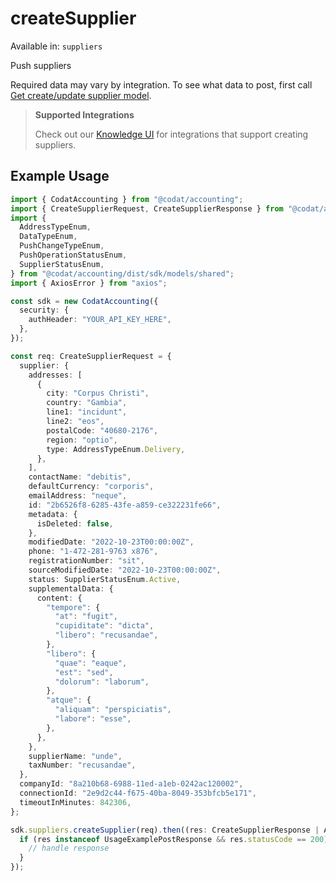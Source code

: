 # createSupplier
Available in: `suppliers`

Push suppliers

Required data may vary by integration. To see what data to post, first call [Get create/update supplier model](https://docs.codat.io/accounting-api#/operations/get-create-update-suppliers-model).

> **Supported Integrations**
> 
> Check out our [Knowledge UI](https://knowledge.codat.io/supported-features/accounting?view=tab-by-data-type&dataType=suppliers) for integrations that support creating suppliers.

## Example Usage
```typescript
import { CodatAccounting } from "@codat/accounting";
import { CreateSupplierRequest, CreateSupplierResponse } from "@codat/accounting/dist/sdk/models/operations";
import {
  AddressTypeEnum,
  DataTypeEnum,
  PushChangeTypeEnum,
  PushOperationStatusEnum,
  SupplierStatusEnum,
} from "@codat/accounting/dist/sdk/models/shared";
import { AxiosError } from "axios";

const sdk = new CodatAccounting({
  security: {
    authHeader: "YOUR_API_KEY_HERE",
  },
});

const req: CreateSupplierRequest = {
  supplier: {
    addresses: [
      {
        city: "Corpus Christi",
        country: "Gambia",
        line1: "incidunt",
        line2: "eos",
        postalCode: "40680-2176",
        region: "optio",
        type: AddressTypeEnum.Delivery,
      },
    ],
    contactName: "debitis",
    defaultCurrency: "corporis",
    emailAddress: "neque",
    id: "2b6526f8-6285-43fe-a859-ce322231fe66",
    metadata: {
      isDeleted: false,
    },
    modifiedDate: "2022-10-23T00:00:00Z",
    phone: "1-472-281-9763 x876",
    registrationNumber: "sit",
    sourceModifiedDate: "2022-10-23T00:00:00Z",
    status: SupplierStatusEnum.Active,
    supplementalData: {
      content: {
        "tempore": {
          "at": "fugit",
          "cupiditate": "dicta",
          "libero": "recusandae",
        },
        "libero": {
          "quae": "eaque",
          "est": "sed",
          "dolorum": "laborum",
        },
        "atque": {
          "aliquam": "perspiciatis",
          "labore": "esse",
        },
      },
    },
    supplierName: "unde",
    taxNumber: "recusandae",
  },
  companyId: "8a210b68-6988-11ed-a1eb-0242ac120002",
  connectionId: "2e9d2c44-f675-40ba-8049-353bfcb5e171",
  timeoutInMinutes: 842306,
};

sdk.suppliers.createSupplier(req).then((res: CreateSupplierResponse | AxiosError) => {
  if (res instanceof UsageExamplePostResponse && res.statusCode == 200) {
    // handle response
  }
});
```